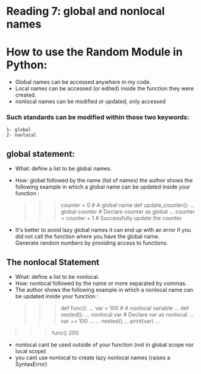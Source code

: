 # Reading 7: global and nonlocal names

# How to use the Random Module in Python:
* Global names can be accessed anywhere in my code.
* Local names can be accessed (or edited) inside the function they were created.
* nonlocal names can be modified or updated, only accessed 

### Such standards can be modified within those two keywords: 
    1- global
    2- nonlocal

## global statement: 
* What: define a list to be global names.
* How: global followed by the name (list of names)
   the author shows the following example in which a global name can be updated inside your function : 
   >>> counter = 0  # A global name
    >>> def update_counter():
...     global counter  # Declare counter as global
...     counter = counter + 1  # Successfully update the counter 

* It's better to avoid lazy global names it can end up with an error if you did not call the function where you have the global name.  
Generate random numbers by providing access to functions.


## The nonlocal Statement

* What: define a list to be nonlocal.
* How: nonlocal followed by the name or more separated by commas.
* The author shows the following example in which a nonlocal name can be updated inside your function :
   >>> def func():
...     var = 100  # A nonlocal variable
...     def nested():
...         nonlocal var  # Declare var as nonlocal
...         var += 100
...
...     nested()
...     print(var)
...
>>> func()
200

* nonlocal cant be used outside of your function (not in global scope nor local scope)
*  you cant use nonlocal to create lazy nonlocal names (raises a SyntaxError)